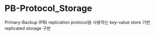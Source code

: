 # PB-Protocol_Storage
Primary-Backup (PB) replication protocol을 사용하는 key-value store 기반 replicated storage 구현
